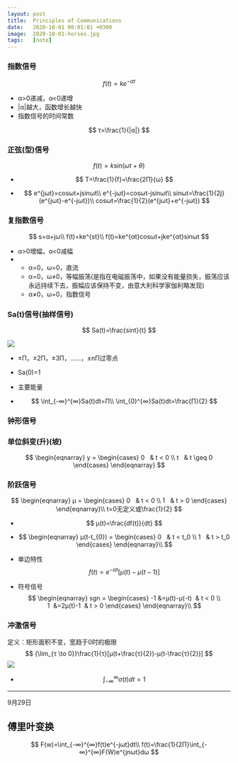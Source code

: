 ```yaml
---
layout: post
title:  Principles of Communications
date:   2020-10-01 00:01:01 +0300
image:  2020-10-01-horses.jpg
tags:   [note]
---
```


### 指数信号

$$
f(t)=ke^{-αt}
$$

* α>0递减，α<0递增
* |α|越大，函数增长越快
* 指数信号的时间常数

$$
τ=\frac{1}{|α|}
$$

### 正弦(型)信号

$$
f(t)=ksin(ωt+θ)
$$

* $$
  T=\frac{1}{f}=\frac{2Π}{ω}
  $$

  

* $$
  e^{jωt}=cosωt+jsinωt\\
  e^{-jωt}=cosωt-jsinωt\\
  sinωt=\frac{1}{2j}(e^{jωt}-e^{-jωt})\\
  cosωt=\frac{1}{2}(e^{jωt}+e^{-jωt})
  $$

### 复指数信号

$$
s=α+jω\\
f(t)=ke^{st}\\
f(t)=ke^{αt}cosωt+jke^{αt}sinωt
$$

* α>0增幅，α<0减幅
* * α=0，ω=0，直流
  * α=0，ω≠0，等幅振荡(是指在电磁振荡中，如果没有能量损失，振荡应该永远持续下去，振幅应该保持不变，由意大利科学家伽利略发现)
  * α≠0，ω=0，指数信号

### Sa(t)信号(抽样信号)

$$
Sa(t)=\frac{sint}{t}
$$

![]({{site.baseurl}}/img/2020-10-01-sa.jpg)

* ±Π，±2Π，±3Π，……，±nΠ过零点

* Sa(0)=1

* 主要能量

* $$
  \int_{-∞}^{∞}Sa(t)dt=Π\\
  \int_{0}^{∞}Sa(t)dt=\frac{Π}{2}
  $$

  

### 钟形信号

### 单位斜变(升)(坡)

$$
\begin{eqnarray}
y =
\begin{cases}
0   & t < 0 \\
t   & t \geq 0
\end{cases}
\end{eqnarray}
$$

### 阶跃信号
$$
\begin{eqnarray}
μ =
\begin{cases}
0   & t < 0 \\
1   & t > 0
\end{cases}
\end{eqnarray}\\
t=0无定义或\frac{1}{2}
$$

* $$
  μ(t)=\frac{df(t)}{dt}
  $$

* $$
  \begin{eqnarray}
  μ(t-t_{0}) =
  \begin{cases}
  0   & t < t_0 \\
  1   & t > t_0
  \end{cases}
  \end{eqnarray}\\
  $$

* 单边特性
  $$
  f(t)=e^{-αt}[μ(t)-μ(t-1)]
  $$

* 符号信号
  $$
  \begin{eqnarray}
  sgn =
  \begin{cases}
  -1 &=μ(t)-μ(-t)  & t < 0 \\
  1  &=2μ(t)-1     & t > 0
  \end{cases}
  \end{eqnarray}\\
  $$
  

### 冲激信号

定义：矩形面积不变，宽趋于0时的极限
$$
{\lim_{τ \to 0}}\frac{1}{τ}[μ(t+\frac{τ}{2})-μ(t-\frac{τ}{2})]
$$
![]({{site.baseurl}}/img/2020-10-01-chongji.jpg)

* $$
  \int_{-∞}^{∞}σ(t)dt=1
  $$

  

--------------------------------

9月29日

## 傅里叶变换

$$
F(w)=\int_{-∞}^{∞}f(t)e^{-jωt}dt\\
f(t)=\frac{1}{2Π}\int_{-∞}^{∞}F(W)e^{jnωt}dω
$$

